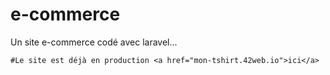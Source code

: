 # e-commerce
Un site e-commerce codé avec laravel...

    #Le site est déjà en production <a href="mon-tshirt.42web.io">ici</a>
